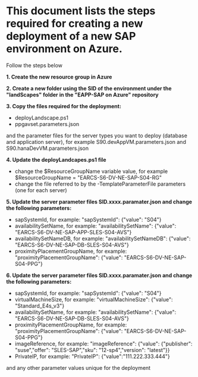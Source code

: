 # This document lists the steps required for creating a new deployment of a new SAP environment on Azure.

Follow the steps below

**1. Create the new resource group in Azure**

**2. Create a new folder using the SID of the environment under the "landScapes" folder in the "EAPP-SAP on Azure" repository**

**3. Copy the files required for the deployment:**
- deployLandscape.ps1
- ppgavset.parameters.json

and the parameter files for the server types you want to deploy (database and application server), for example S90.devAppVM.parameters.json and S90.hanaDevVM.parameters.json

**4. Update the deployLandcapes.ps1 file** 
- change the $ResourceGroupName variable value, for example $ResourceGroupName = "EARCS-S6-DV-NE-SAP-S04-RG"
- change the file referred to by the -TemplateParameterFile parameters (one for each server)

**5. Update the server parameter files SID.xxxx.paramater.json and change the following parameters:**
- sapSystemId, for example: "sapSystemId": {"value": "S04"}
- availabilitySetName, for example: "availabilitySetName": {"value": "EARCS-S6-DV-NE-SAP-APP-SLES-S04-AVS"}
- availabilitySetNameDB, for example: "availabilitySetNameDB": {"value": "EARCS-S6-DV-NE-SAP-DB-SLES-S04-AVS"}
- proximityPlacementGroupName, for example: "proximityPlacementGroupName": {"value": "EARCS-S6-DV-NE-SAP-S04-PPG"}

**6. Update the server parameter files SID.xxxx.paramater.json and change the following parameters:**
- sapSystemId, for example: "sapSystemId": {"value": "S04"}
- virtualMachineSize, for example: "virtualMachineSize": {"value": "Standard_E4s_v3"}
- availabilitySetName, for example: "availabilitySetName": {"value": "EARCS-S6-DV-NE-SAP-DB-SLES-S04-AVS"}
- proximityPlacementGroupName, for example: "proximityPlacementGroupName": {"value": "EARCS-S6-DV-NE-SAP-S04-PPG"}
- imageReference, for example: "imageReference": {"value": {"publisher": "suse","offer": "SLES-SAP","sku": "12-sp4","version": "latest"}}
- PrivateIP, for example: "PrivateIP": {"value":"111.222.333.444"} 

and any other parameter values unique for the deployment



